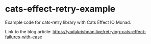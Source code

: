 # cats-effect-retry-example
Example code for cats-retry library with Cats Effect IO Monad.

Link to the blog article: https://yadukrishnan.live/retrying-cats-effect-failures-with-ease

